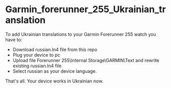# Garmin_forerunner_255_Ukrainian_translation
To add Ukrainian translations to your Garmin Forerunner 255 watch you have to:
- Download russian.In4 file from this repo
- Plug your device to pc
- Upload file Forerunner 255\Internal Storage\GARMIN\Text and rewrite existing russian.In4 file
- Select russian as your device language.

That's all. Your device works in Ukrainian now.
